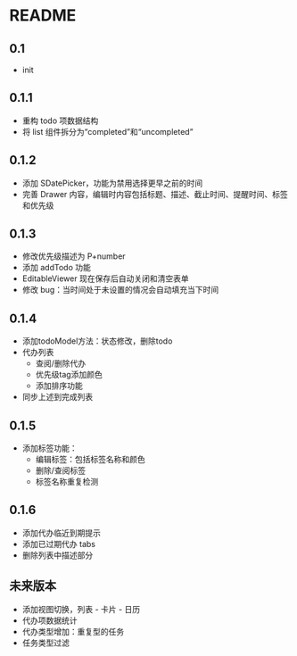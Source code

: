 # README

## 0.1 

- init

## 0.1.1 

- 重构 todo 项数据结构
- 将 list 组件拆分为“completed”和“uncompleted”

## 0.1.2

- 添加 SDatePicker，功能为禁用选择更早之前的时间
- 完善 Drawer 内容，编辑时内容包括标题、描述、截止时间、提醒时间、标签和优先级

## 0.1.3

- 修改优先级描述为 P+number
- 添加 addTodo 功能
- EditableViewer 现在保存后自动关闭和清空表单
- 修改 bug：当时间处于未设置的情况会自动填充当下时间

## 0.1.4

- 添加todoModel方法：状态修改，删除todo
- 代办列表
  - 查阅/删除代办
  - 优先级tag添加颜色
  - 添加排序功能
- 同步上述到完成列表

## 0.1.5

- 添加标签功能：
  - 编辑标签：包括标签名称和颜色
  - 删除/查阅标签
  - 标签名称重复检测

## 0.1.6

- 添加代办临近到期提示
- 添加已过期代办 tabs
- 删除列表中描述部分

## 未来版本 

- 添加视图切换，列表 - 卡片 - 日历
- 代办项数据统计
- 代办类型增加：重复型的任务
- 任务类型过滤